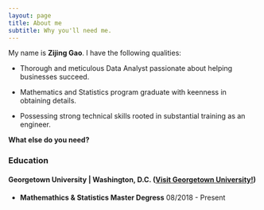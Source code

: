 ```yaml
---
layout: page
title: About me
subtitle: Why you'll need me.
---
```


My name is **Zijing Gao**. I have the following qualities:

- Thorough and meticulous Data Analyst passionate about helping businesses succeed.

- Mathematics and Statistics program graduate with keenness in obtaining details.

- Possessing strong technical skills rooted in substantial training as an engineer.

__What else do you need?__

### Education

#### Georgetown University | Washington, D.C. ([Visit Georgetown University!](https://www.georgetown.edu/))
- __Mathemathics & Statistics Master Degress__              08/2018 - Present



